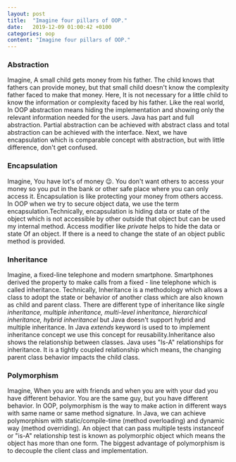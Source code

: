 ```yaml
---
layout: post    
title:  "Imagine four pillars of OOP."
date:   2019-12-09 01:00:42 +0100
categories: oop
content: "Imagine four pillars of OOP."
---
```

<h3>Abstraction</h3>
<p class="post-content">
Imagine, A small child gets money from his father. The child knows that fathers can provide money, but
 that small child doesn't know the complexity father faced to make that money. Here, It is not necessary for a
 little child to know the information or complexity faced by his father. Like the real world, In OOP abstraction means hiding
  the implementation and showing only the relevant information needed for the users. Java has part and full abstraction.
  Partial abstraction can be achieved with abstract class and total abstraction can be achieved with the interface. Next, we have 
  encapsulation which is comparable concept with abstraction, but with little difference, don't get confused.
</p>


<h3>Encapsulation</h3>
<p class="post-content">

Imagine, You have lot's of money 😉. You don't want others to access your money so you put in the 
bank or other safe place where you can only access it. Encapsulation is like protecting your money from others access. 
In OOP when we try to secure object data, we use the term encapsulation.Technically, encapsulation is hiding  data or state of
 the object which is not accessible by other outside that object but can be used my internal method. Access modifier like <i> private </i> 
 helps to hide the data or state 
Of an object. If there is a need to change the state of an object public method is provided.
</p>

<h3>Inheritance</h3>
<p class="post-content">

Imagine, a fixed-line telephone and modern smartphone. Smartphones derived the property to make calls from a fixed - line telephone which is
 called inheritance. Technically, Inheritance is a methodology which allows a class to adopt the state or behavior of another class which are
  also known as child and parent class. There are different type of inheritance like <i> single inheritance, multiple inheritance, multi-level 
  inheritance, hierarchical inheritance, hybrid inheritanceI </i> but  Java doesn't support hybrid and multiple inheritance. 
  In Java <i> extends </i> keyword is used to to implement inheritance concept we use this concept for reusability.Inheritance also shows 
  the relationship between classes. Java uses "Is-A" relationships for inheritance. It is a tightly coupled relationship which means, 
  the changing parent class behavior impacts the child class. 

</p>

<h3>Polymorphism</h3>
<p class="post-content">

Imagine, When you are with friends and when you are with your dad you have different behavior.
 You are the same guy, but you have different behavior. In OOP, polymorphism is the way to make action in different 
 ways with same name or same method signature. In Java, we can achieve polymorphism with static/compile-time (method overloading)  and 
 dynamic way (method overriding).  An object that can pass multiple tests instanceof or "is-A" relationship test is known as polymorphic 
 object which means the object has more than one form. The biggest advantage of polymorphism is to decouple the client class and implementation.

</p>







<div id="disqus_thread m-5"></div>
<script>
/**
*  RECOMMENDED CONFIGURATION VARIABLES: EDIT AND UNCOMMENT THE SECTION BELOW TO INSERT DYNAMIC VALUES FROM YOUR PLATFORM OR CMS.
*  LEARN WHY DEFINING THESE VARIABLES IS IMPORTANT: https://disqus.com/admin/universalcode/#configuration-variables*/
/*
var disqus_config = function () {
this.page.url = "https://thapabishal.github.io";  
this.page.identifier = "category/oop/imagine-four-pillars-of-oop"; /
};
*/
(function() { // DON'T EDIT BELOW THIS LINE
var d = document, s = d.createElement('script');
s.src = 'https://thapabishal.disqus.com/embed.js';
s.setAttribute('data-timestamp', +new Date());
(d.head || d.body).appendChild(s);
})();
</script>
                   




